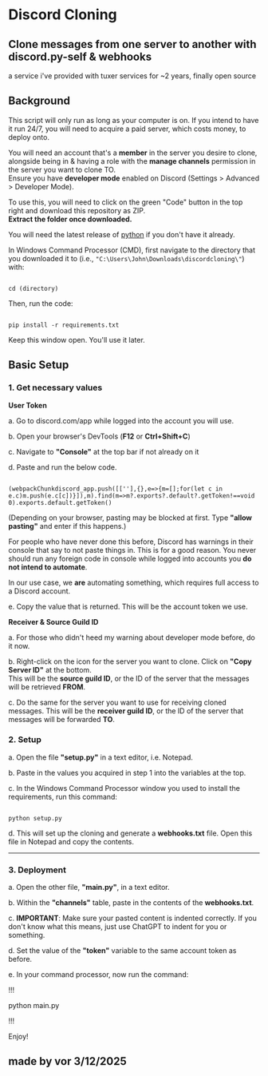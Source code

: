 # Discord Cloning

## Clone messages from one server to another with discord.py-self & webhooks

a service i've provided with tuxer services for ~2 years, finally open source

## Background

This script will only run as long as your computer is on. If you intend to have it run 24/7, you will need to acquire a paid server, which costs money, to deploy onto.

You will need an account that's a **member** in the server you desire to clone, alongside being in & having a role with the **manage channels** permission in the server you want to clone TO.  
Ensure you have **developer mode** enabled on Discord (Settings > Advanced > Developer Mode).

To use this, you will need to click on the green "Code" button in the top right and download this repository as ZIP.  
**Extract the folder once downloaded.**

You will need the latest release of [python](https://www.python.org/downloads/) if you don't have it already.

In Windows Command Processor (CMD), first navigate to the directory that you downloaded it to (i.e., `"C:\Users\John\Downloads\discordcloning\"`) with:

```

cd (directory)

```

Then, run the code:

```

pip install -r requirements.txt

```

Keep this window open. You'll use it later.

## Basic Setup

### 1. Get necessary values

**User Token**

a. Go to discord.com/app while logged into the account you will use.  

b. Open your browser's DevTools (**F12** or **Ctrl+Shift+C**)  

c. Navigate to **"Console"** at the top bar if not already on it  

d. Paste and run the below code.

```

(webpackChunkdiscord_app.push([[''],{},e=>{m=[];for(let c in e.c)m.push(e.c[c])}]),m).find(m=>m?.exports?.default?.getToken!==void 0).exports.default.getToken()

```

(Depending on your browser, pasting may be blocked at first. Type **"allow pasting"** and enter if this happens.)  

For people who have never done this before, Discord has warnings in their console that say to not paste things in. This is for a good reason. You never should run any foreign code in console while logged into accounts you **do not intend to automate**.  

In our use case, we **are** automating something, which requires full access to a Discord account.  

e. Copy the value that is returned. This will be the account token we use.



**Receiver & Source Guild ID**

a. For those who didn't heed my warning about developer mode before, do it now.  

b. Right-click on the icon for the server you want to clone. Click on **"Copy Server ID"** at the bottom.  
   This will be the **source guild ID**, or the ID of the server that the messages will be retrieved **FROM**.  

c. Do the same for the server you want to use for receiving cloned messages. This will be the **receiver guild ID**, or the ID of the server that messages will be forwarded **TO**.  

### 2. Setup

a. Open the file **"setup.py"** in a text editor, i.e. Notepad.  

b. Paste in the values you acquired in step 1 into the variables at the top.  

c. In the Windows Command Processor window you used to install the requirements, run this command:

```

python setup.py

```

d. This will set up the cloning and generate a **webhooks.txt** file. Open this file in Notepad and copy the contents.

---

### 3. Deployment

a. Open the other file, **"main.py"**, in a text editor.  

b. Within the **"channels"** table, paste in the contents of the **webhooks.txt**.  

c. **IMPORTANT**: Make sure your pasted content is indented correctly. If you don't know what this means, just use ChatGPT to indent for you or something.  

d. Set the value of the **"token"** variable to the same account token as before.  

e. In your command processor, now run the command:

!!!

python main.py

!!!

Enjoy!

## made by vor 3/12/2025
